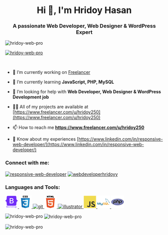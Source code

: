 <h1 align="center">Hi 👋, I'm Hridoy Hasan</h1>
<h3 align="center">A passionate Web Developer, Web Designer & WordPress Expert</h3>

<p align="left"> <img src="https://komarev.com/ghpvc/?username=hridoy-web-pro&label=Profile%20views&color=0e75b6&style=flat" alt="hridoy-web-pro" /> </p>

<p align="left"> <a href="https://github.com/ryo-ma/github-profile-trophy"><img src="https://github-profile-trophy.vercel.app/?username=hridoy-web-pro" alt="hridoy-web-pro" /></a> </p>

<p align="left"> <a href="https://twitter.com/" target="blank"><img src="https://img.shields.io/twitter/follow/?logo=twitter&style=for-the-badge" alt="" /></a> </p>

- 🔭 I’m currently working on [Freelancer](https://www.freelancer.com/u/hridoy250)

- 🌱 I’m currently learning **JavaScript, PHP, MySQL**

- 🤝 I’m looking for help with **Web Developer, Web Designer & WordPress Development job**

- 👨‍💻 All of my projects are available at [https://www.freelancer.com/u/hridoy250](https://www.freelancer.com/u/hridoy250)

- 📫 How to reach me **https://www.freelancer.com/u/hridoy250**

- 📄 Know about my experiences [https://www.linkedin.com/in/responsive-web-developer/](https://www.linkedin.com/in/responsive-web-developer/)

<h3 align="left">Connect with me:</h3>
<p align="left">
<a href="https://linkedin.com/in/responsive-web-developer" target="blank"><img align="center" src="https://raw.githubusercontent.com/rahuldkjain/github-profile-readme-generator/master/src/images/icons/Social/linked-in-alt.svg" alt="responsive-web-developer" height="30" width="40" /></a>
<a href="https://fb.com/webdeveloperhridoyy" target="blank"><img align="center" src="https://raw.githubusercontent.com/rahuldkjain/github-profile-readme-generator/master/src/images/icons/Social/facebook.svg" alt="webdeveloperhridoyy" height="30" width="40" /></a>
</p>

<h3 align="left">Languages and Tools:</h3>
<p align="left"> <a href="https://getbootstrap.com" target="_blank" rel="noreferrer"> <img src="https://raw.githubusercontent.com/devicons/devicon/master/icons/bootstrap/bootstrap-plain-wordmark.svg" alt="bootstrap" width="40" height="40"/> </a> <a href="https://www.w3schools.com/css/" target="_blank" rel="noreferrer"> <img src="https://raw.githubusercontent.com/devicons/devicon/master/icons/css3/css3-original-wordmark.svg" alt="css3" width="40" height="40"/> </a> <a href="https://git-scm.com/" target="_blank" rel="noreferrer"> <img src="https://www.vectorlogo.zone/logos/git-scm/git-scm-icon.svg" alt="git" width="40" height="40"/> </a> <a href="https://www.w3.org/html/" target="_blank" rel="noreferrer"> <img src="https://raw.githubusercontent.com/devicons/devicon/master/icons/html5/html5-original-wordmark.svg" alt="html5" width="40" height="40"/> </a> <a href="https://www.adobe.com/in/products/illustrator.html" target="_blank" rel="noreferrer"> <img src="https://www.vectorlogo.zone/logos/adobe_illustrator/adobe_illustrator-icon.svg" alt="illustrator" width="40" height="40"/> </a> <a href="https://developer.mozilla.org/en-US/docs/Web/JavaScript" target="_blank" rel="noreferrer"> <img src="https://raw.githubusercontent.com/devicons/devicon/master/icons/javascript/javascript-original.svg" alt="javascript" width="40" height="40"/> </a> <a href="https://www.mysql.com/" target="_blank" rel="noreferrer"> <img src="https://raw.githubusercontent.com/devicons/devicon/master/icons/mysql/mysql-original-wordmark.svg" alt="mysql" width="40" height="40"/> </a> <a href="https://www.php.net" target="_blank" rel="noreferrer"> <img src="https://raw.githubusercontent.com/devicons/devicon/master/icons/php/php-original.svg" alt="php" width="40" height="40"/> </a> </p>

<p><img align="left" src="https://github-readme-stats.vercel.app/api/top-langs?username=hridoy-web-pro&show_icons=true&locale=en&layout=compact" alt="hridoy-web-pro" /></p>

<p>&nbsp;<img align="center" src="https://github-readme-stats.vercel.app/api?username=hridoy-web-pro&show_icons=true&locale=en" alt="hridoy-web-pro" /></p>

<p><img align="center" src="https://github-readme-streak-stats.herokuapp.com/?user=hridoy-web-pro&" alt="hridoy-web-pro" /></p>

